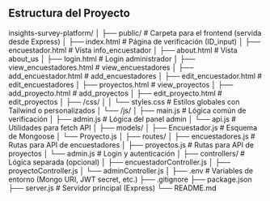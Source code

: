 ## Estructura del Proyecto

insights-survey-platform/
│
├── public/                     # Carpeta para el frontend (servida desde Express)
│   ├── index.html              # Página de verificación (ID_input)
│   ├── encuestador.html        # Vista info_encuestador
│   ├── about.html              # Vista about_us
│   ├── login.html              # Login administrador
│   ├── view_encuestadores.html # view_encuestadores
│   ├── add_encuestador.html    # add_encuestadores
│   ├── edit_encuestador.html   # edit_encuestadores
│   ├── proyectos.html          # view_proyectos
│   ├── add_proyecto.html       # add_proyectos
│   ├── edit_proyecto.html      # edit_proyectos
│   ├── /css/
│   │   └── styles.css          # Estilos globales con Tailwind o personalizados
│   └── /js/
│       ├── main.js             # Lógica común de verificación
│       ├── admin.js            # Lógica del panel admin
│       └── api.js              # Utilidades para fetch API
│
├── models/
│   ├── Encuestador.js          # Esquema de Mongoose
│   └── Proyecto.js
│
├── routes/
│   ├── encuestadores.js        # Rutas para API de encuestadores
│   ├── proyectos.js            # Rutas para API de proyectos
│   └── admin.js                # Login y autenticación
│
├── controllers/                # Lógica separada (opcional)
│   ├── encuestadorController.js
│   ├── proyectoController.js
│   └── adminController.js
│
├── .env                        # Variables de entorno (Mongo URI, JWT secret, etc.)
├── .gitignore
├── package.json
├── server.js                   # Servidor principal (Express)
└── README.md